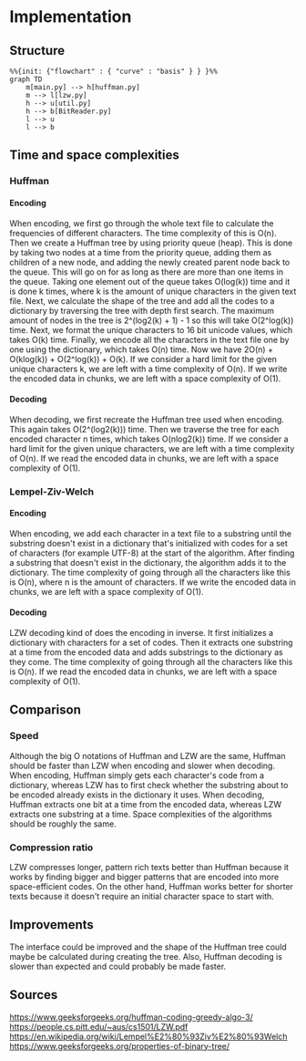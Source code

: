 # Implementation

## Structure

```mermaid
%%{init: {"flowchart" : { "curve" : "basis" } } }%%
graph TD
    m[main.py] --> h[huffman.py]
    m --> l[lzw.py]
    h --> u[util.py]
    h --> b[BitReader.py]
    l --> u
    l --> b
```

## Time and space complexities

### Huffman

#### Encoding

When encoding, we first go through the whole text file to calculate the frequencies of different characters. The time complexity of this is O(n). Then we create a Huffman tree by using priority queue (heap). This is done by taking two nodes at a time from the priority queue, adding them as children of a new node, and adding the newly created parent node back to the queue. This will go on for as long as there are more than one items in the queue. Taking one element out of the queue takes O(log(k)) time and it is done k times, where k is the amount of unique characters in the given text file. Next, we calculate the shape of the tree and add all the codes to a dictionary by traversing the tree with depth first search. The maximum amount of nodes in the tree is 2^(log2(k) + 1) - 1 so this will take O(2^log(k)) time. Next, we format the unique characters to 16 bit unicode values, which takes O(k) time. Finally, we encode all the characters in the text file one by one using the dictionary, which takes O(n) time. Now we have 2O(n) + O(klog(k)) + O(2^log(k)) + O(k). If we consider a hard limit for the given unique characters k, we are left with a time complexity of O(n). If we write the encoded data in chunks, we are left with a space complexity of O(1).

#### Decoding

When decoding, we first recreate the Huffman tree used when encoding. This again takes O(2^(log2(k))) time. Then we traverse the tree for each encoded character n times, which takes O(nlog2(k)) time. If we consider a hard limit for the given unique characters, we are left with a time complexity of O(n). If we read the encoded data in chunks, we are left with a space complexity of O(1).

### Lempel-Ziv-Welch

#### Encoding

When encoding, we add each character in a text file to a substring until the substring doesn't exist in a dictionary that's initialized with codes for a set of characters (for example UTF-8) at the start of the algorithm. After finding a substring that doesn't exist in the dictionary, the algorithm adds it to the dictionary. The time complexity of going through all the characters like this is O(n), where n is the amount of characters. If we write the encoded data in chunks, we are left with a space complexity of O(1).

#### Decoding

LZW decoding kind of does the encoding in inverse. It first initializes a dictionary with characters for a set of codes. Then it extracts one substring at a time from the encoded data and adds substrings to the dictionary as they come. The time complexity of going through all the characters like this is O(n). If we read the encoded data in chunks, we are left with a space complexity of O(1).

## Comparison

### Speed

Although the big O notations of Huffman and LZW are the same, Huffman should be faster than LZW when encoding and slower when decoding. When encoding, Huffman simply gets each character's code from a dictionary, whereas LZW has to first check whether the substring about to be encoded already exists in the dictionary it uses. When decoding, Huffman extracts one bit at a time from the encoded data, whereas LZW extracts one substring at a time. Space complexities of the algorithms should be roughly the same.

### Compression ratio

LZW compresses longer, pattern rich texts better than Huffman because it works by finding bigger and bigger patterns that are encoded into more space-efficient codes. On the other hand, Huffman works better for shorter texts because it doesn't require an initial character space to start with.

## Improvements

The interface could be improved and the shape of the Huffman tree could maybe be calculated during creating the tree. Also, Huffman decoding is slower than expected and could probably be made faster.

## Sources

https://www.geeksforgeeks.org/huffman-coding-greedy-algo-3/  
https://people.cs.pitt.edu/~aus/cs1501/LZW.pdf  
https://en.wikipedia.org/wiki/Lempel%E2%80%93Ziv%E2%80%93Welch  
https://www.geeksforgeeks.org/properties-of-binary-tree/